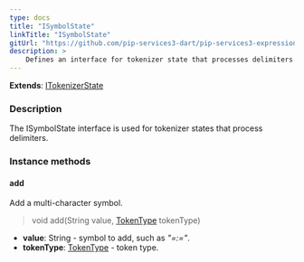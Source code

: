```yaml
---
type: docs
title: "ISymbolState"
linkTitle: "ISymbolState"
gitUrl: "https://github.com/pip-services3-dart/pip-services3-expressions-dart"
description: > 
    Defines an interface for tokenizer state that processes delimiters.
---
```


**Extends**: [ITokenizerState](../itokenizer_state)

### Description

The ISymbolState interface is used for tokenizer states that process delimiters.

### Instance methods

#### add
Add a multi-character symbol.

> void add(String value, [TokenType](../token_type) tokenType)

- **value**: String - symbol to add, such as *"=:="*.
- **tokenType**: [TokenType](../token_type) - token type.
